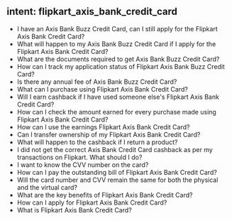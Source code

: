 ## intent: flipkart_axis_bank_credit_card
 - I have an Axis Bank Buzz Credit Card, can I still apply for the Flipkart Axis Bank Credit Card?
 - What will happen to my Axis Bank Buzz Credit Card if I apply for the Flipkart Axis Bank Credit Card?
 - What are the documents required to get Axis Bank Buzz Credit Card?
 - How can I track my application status of Flipkart Axis Bank Buzz Credit Card?
 - Is there any annual fee of Axis Bank Buzz Credit Card?
 - What can I purchase using Flipkart Axis Bank Credit Card?
 - Will I earn cashback if I have used someone else's Flipkart Axis Bank Credit Card?
 - How can I check the amount earned for every purchase made using Flipkart Axis Bank Credit Card?
 - How can I use the earnings Flipkart Axis Bank Credit Card?
 - Can I transfer ownership of my Flipkart Axis Bank Credit Card?
 - What will happen to the cashback if I return a product?
 - I did not get the correct  Axis Bank Credit Card cashback as per my transactions on Flipkart. What should I do?
 - I want to know the CVV number on the card?
 - How can I pay the outstanding bill of Flipkart Axis Bank Credit Card?
 - Will the card number and CVV remain the same for both the physical and the virtual card?
 - What are the key benefits of Flipkart Axis Bank Credit Card?
 - How can I apply for Flipkart Axis Bank Credit Card?
 - What is Flipkart Axis Bank Credit Card?